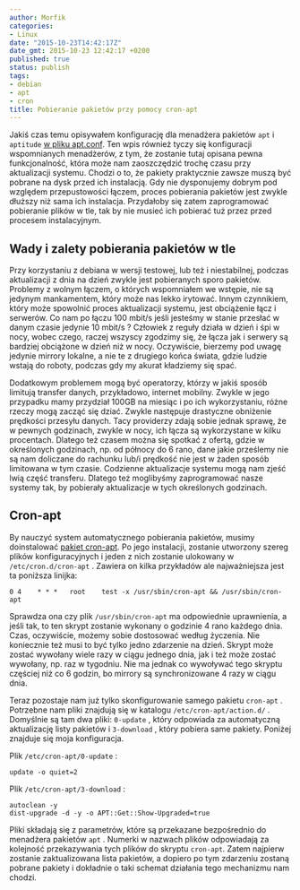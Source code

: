```yaml
---
author: Morfik
categories:
- Linux
date: "2015-10-23T14:42:17Z"
date_gmt: 2015-10-23 12:42:17 +0200
published: true
status: publish
tags:
- debian
- apt
- cron
title: Pobieranie pakietów przy pomocy cron-apt
---
```


Jakiś czas temu opisywałem konfigurację dla menadżera pakietów `apt` i `aptitude` [w pliku
apt.conf][1]. Ten wpis również tyczy się konfiguracji wspomnianych menadżerów, z tym, że zostanie
tutaj opisana pewna funkcjonalność, która może nam zaoszczędzić trochę czasu przy aktualizacji
systemu. Chodzi o to, że pakiety praktycznie zawsze muszą być pobrane na dysk przed ich instalacją.
Gdy nie dysponujemy dobrym pod względem przepustowości łączem, proces pobierania pakietów jest
zwykle dłuższy niż sama ich instalacja. Przydałoby się zatem zaprogramować pobieranie plików w tle,
tak by nie musieć ich pobierać tuż przez przed procesem instalacyjnym.

<!--more-->
## Wady i zalety pobierania pakietów w tle

Przy korzystaniu z debiana w wersji testowej, lub też i niestabilnej, podczas aktualizacji z dnia na
dzień zwykle jest pobieranych sporo pakietów. Problemy z wolnym łączem, o których wspomniałem we
wstępie, nie są jedynym mankamentem, który może nas lekko irytować. Innym czynnikiem, który może
spowolnić proces aktualizacji systemu, jest obciążenie łącz i serwerów. Co nam po łączu 100 mbit/s
jeśli jesteśmy w stanie przesłać w danym czasie jedynie 10 mbit/s ? Człowiek z reguły działa w dzień
i śpi w nocy, wobec czego, raczej wszyscy zgodzimy się, że łącza jak i serwery są bardziej obciążone
w dzień niż w nocy. Oczywiście, bierzemy pod uwagę jedynie mirrory lokalne, a nie te z drugiego
końca świata, gdzie ludzie wstają do roboty, podczas gdy my akurat kładziemy się spać.

Dodatkowym problemem mogą być operatorzy, którzy w jakiś sposób limitują transfer danych,
przykładowo, internet mobilny. Zwykle w jego przypadku mamy przydział 100GB na miesiąc i po ich
wykorzystaniu, różne rzeczy mogą zacząć się dziać. Zwykle następuje drastyczne obniżenie prędkości
przesyłu danych. Tacy providerzy zdają sobie jednak sprawę, że w pewnych godzinach, zwykle w nocy,
ich łącza są wykorzystane w kilku procentach. Dlatego też czasem można się spotkać z ofertą, gdzie w
określonych godzinach, np. od północy do 6 rano, dane jakie prześlemy nie są nam doliczane do
rachunku lub/i prędkość nie jest w żaden sposób limitowana w tym czasie. Codzienne aktualizacje
systemu mogą nam zjeść lwią część transferu. Dlatego też moglibyśmy zaprogramować nasze systemy tak,
by pobierały aktualizacje w tych określonych godzinach.

## Cron-apt

By nauczyć system automatycznego pobierania pakietów, musimy doinstalować [pakiet cron-apt][2]. Po
jego instalacji, zostanie utworzony szereg plików konfiguracyjnych i jeden z nich zostanie ulokowany
w `/etc/cron.d/cron-apt` . Zawiera on kilka przykładów ale najważniejsza jest ta poniższa linijka:

    0 4    * * *   root    test -x /usr/sbin/cron-apt && /usr/sbin/cron-apt

Sprawdza ona czy plik `/usr/sbin/cron-apt` ma odpowiednie uprawnienia, a jeśli tak, to ten skrypt
zostanie wykonany o godzinie 4 rano każdego dnia. Czas, oczywiście, możemy sobie dostosować według
życzenia. Nie koniecznie też musi to być tylko jedno zdarzenie na dzień. Skrypt może zostać
wywołany wiele razy w ciągu jednego dnia, jak i też może zostać wywołany, np. raz w tygodniu. Nie
ma jednak co wywoływać tego skryptu częściej niż co 6 godzin, bo mirrory są synchronizowane 4 razy
w ciągu dnia.

Teraz pozostaje nam już tylko skonfigurowanie samego pakietu `cron-apt` . Potrzebne nam pliki
znajdują się w katalogu `/etc/cron-apt/action.d/` . Domyślnie są tam dwa pliki: `0-update` , który
odpowiada za automatyczną aktualizację listy pakietów i `3-download` , który pobiera same pakiety.
Poniżej znajduje się moja konfiguracja.

Plik `/etc/cron-apt/0-update` :

    update -o quiet=2

Plik `/etc/cron-apt/3-download` :

    autoclean -y
    dist-upgrade -d -y -o APT::Get::Show-Upgraded=true

Pliki składają się z parametrów, które są przekazane bezpośrednio do menadżera pakietów `apt` .
Numerki w nazwach plików odpowiadają za kolejność przekazywania tych plików do skryptu `cron-apt`.
Zatem najpierw zostanie zaktualizowana lista pakietów, a dopiero po tym zdarzeniu zostaną pobrane
pakiety i dokładnie o taki schemat działania tego mechanizmu nam chodzi.


[1]: /post/konfiguracja-apt-i-aptitude-w-pliku-apt-conf/
[2]: https://packages.debian.org/pl/sid/cron-apt
